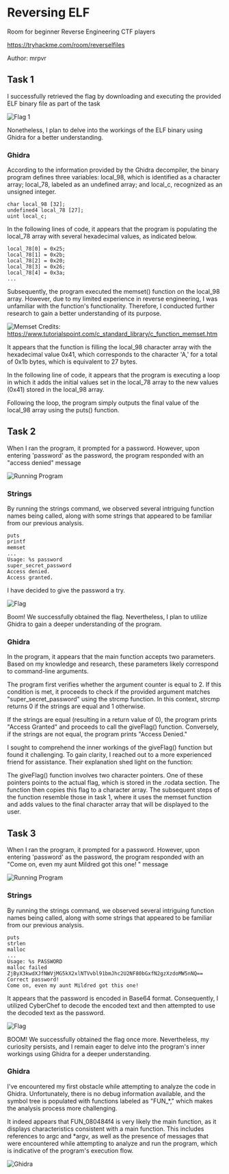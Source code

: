 # Reversing ELF
Room for beginner Reverse Engineering CTF players

https://tryhackme.com/room/reverselfiles

Author: mrpvr

## Task 1
I successfully retrieved the flag by downloading and executing the provided ELF binary file as part of the task

![Flag 1](/THM/ReversingELF/images/1.PNG)

Nonetheless, I plan to delve into the workings of the ELF binary using Ghidra for a better understanding.

### Ghidra
According to the information provided by the Ghidra decompiler, the binary program defines three variables: local_98, which is identified as a character array; local_78, labeled as an undefined array; and local_c, recognized as an unsigned integer.
```
char local_98 [32];
undefined4 local_78 [27];
uint local_c;
```

In the following lines of code, it appears that the program is populating the local_78 array with several hexadecimal values, as indicated below.

```
local_78[0] = 0x25;
local_78[1] = 0x2b;
local_78[2] = 0x20;
local_78[3] = 0x26;
local_78[4] = 0x3a;
...
```

Subsequently, the program executed the memset() function on the local_98 array. However, due to my limited experience in reverse engineering, I was unfamiliar with the function's functionality. Therefore, I conducted further research to gain a better understanding of its purpose.

![Memset](/THM/ReversingELF/images/2.PNG)
Credits: https://www.tutorialspoint.com/c_standard_library/c_function_memset.htm

It appears that the function is filling the local_98 character array with the hexadecimal value 0x41, which corresponds to the character 'A,' for a total of 0x1b bytes, which is equivalent to 27 bytes.

In the following line of code, it appears that the program is executing a loop in which it adds the initial values set in the local_78 array to the new values (0x41) stored in the local_98 array.

Following the loop, the program simply outputs the final value of the local_98 array using the puts() function.

## Task 2
When I ran the program, it prompted for a password. However, upon entering 'password' as the password, the program responded with an "access denied" message

![Running Program](/THM/ReversingELF/images/3.PNG)

### Strings
By running the strings command, we observed several intriguing function names being called, along with some strings that appeared to be familiar from our previous analysis.

```
puts
printf
memset
...
Usage: %s password
super_secret_password
Access denied.
Access granted.
```

I have decided to give the password a try.

![Flag](/THM/ReversingELF/images/4.PNG)

Boom! We successfully obtained the flag. Nevertheless, I plan to utilize Ghidra to gain a deeper understanding of the program.

### Ghidra
In the program, it appears that the main function accepts two parameters. Based on my knowledge and research, these parameters likely correspond to command-line arguments.

The program first verifies whether the argument counter is equal to 2. If this condition is met, it proceeds to check if the provided argument matches "super_secret_password" using the strcmp function. In this context, strcmp returns 0 if the strings are equal and 1 otherwise.

If the strings are equal (resulting in a return value of 0), the program prints "Access Granted" and proceeds to call the giveFlag() function. Conversely, if the strings are not equal, the program prints "Access Denied."

I sought to comprehend the inner workings of the giveFlag() function but found it challenging. To gain clarity, I reached out to a more experienced friend for assistance. Their explanation shed light on the function:

The giveFlag() function involves two character pointers. One of these pointers points to the actual flag, which is stored in the .rodata section. The function then copies this flag to a character array. The subsequent steps of the function resemble those in task 1, where it uses the memset function and adds values to the final character array that will be displayed to the user.

## Task 3
When I ran the program, it prompted for a password. However, upon entering 'password' as the password, the program responded with an "Come on, even my aunt Mildred got this one!
" message

![Running Program](/THM/ReversingELF/images/5.PNG)

### Strings
By running the strings command, we observed several intriguing function names being called, along with some strings that appeared to be familiar from our previous analysis.

```
puts
strlen
malloc
...
Usage: %s PASSWORD
malloc failed
ZjByX3kwdXJfNWVjMG5kX2xlNTVvbl91bmJhc2U2NF80bGxfN2gzXzdoMW5nNQ==
Correct password!
Come on, even my aunt Mildred got this one!
```

It appears that the password is encoded in Base64 format. Consequently, I utilized CyberChef to decode the encoded text and then attempted to use the decoded text as the password.

![Flag](/THM/ReversingELF/images/6.PNG)

BOOM! We successfully obtained the flag once more. Nevertheless, my curiosity persists, and I remain eager to delve into the program's inner workings using Ghidra for a deeper understanding.

### Ghidra
I've encountered my first obstacle while attempting to analyze the code in Ghidra. Unfortunately, there is no debug information available, and the symbol tree is populated with functions labeled as "FUN_*," which makes the analysis process more challenging.

It indeed appears that FUN_080484f4 is very likely the main function, as it displays characteristics consistent with a main function. This includes references to argc and *argv, as well as the presence of messages that were encountered while attempting to analyze and run the program, which is indicative of the program's execution flow.

![Ghidra](/THM/ReversingELF/images/7.PNG)


